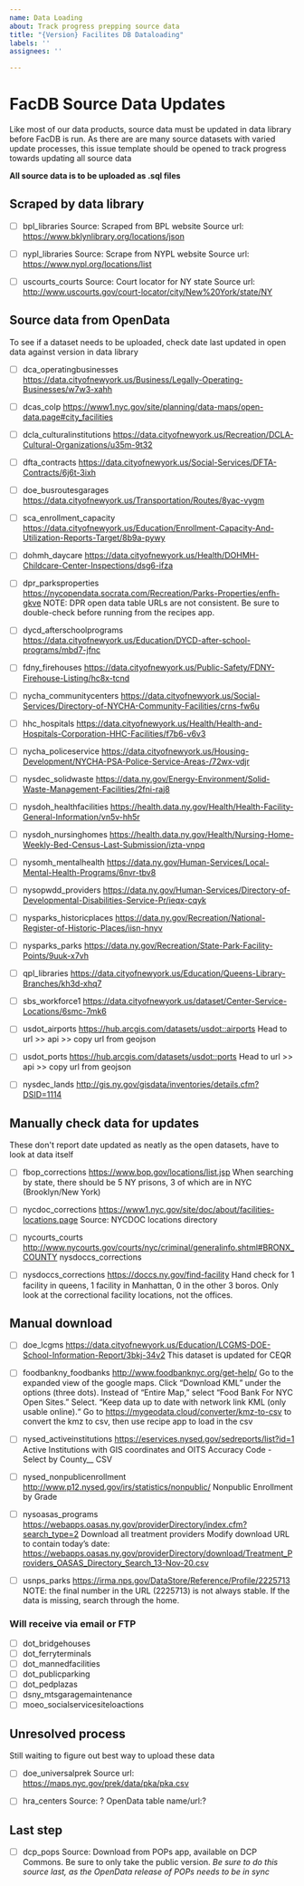 ```yaml
---
name: Data Loading
about: Track progress prepping source data
title: "{Version} Facilites DB Dataloading"
labels: ''
assignees: ''

---
```


# FacDB Source Data Updates 
Like most of our data products, source data must be updated in data library before FacDB is run. As there are are many source datasets with varied update processes, this issue template should be opened to track progress towards updating all source data

**All source data is to be uploaded as .sql files**

## Scraped by data library 

- [ ] bpl_libraries
Source: Scraped from BPL website
Source url: https://www.bklynlibrary.org/locations/json

- [ ] nypl_libraries
Source: Scrape from NYPL website
Source url: https://www.nypl.org/locations/list

- [ ] uscourts_courts
Source: Court locator for NY state
Source url: http://www.uscourts.gov/court-locator/city/New%20York/state/NY

## Source data from OpenData 
To see if a dataset needs to be uploaded, check date last updated in open data against version in data library

- [ ] dca_operatingbusinesses https://data.cityofnewyork.us/Business/Legally-Operating-Businesses/w7w3-xahh

- [ ] dcas_colp https://www1.nyc.gov/site/planning/data-maps/open-data.page#city_facilities

- [ ] dcla_culturalinstitutions https://data.cityofnewyork.us/Recreation/DCLA-Cultural-Organizations/u35m-9t32

- [ ] dfta_contracts https://data.cityofnewyork.us/Social-Services/DFTA-Contracts/6j6t-3ixh

- [ ] doe_busroutesgarages https://data.cityofnewyork.us/Transportation/Routes/8yac-vygm

- [ ] sca_enrollment_capacity https://data.cityofnewyork.us/Education/Enrollment-Capacity-And-Utilization-Reports-Target/8b9a-pywy

- [ ] dohmh_daycare https://data.cityofnewyork.us/Health/DOHMH-Childcare-Center-Inspections/dsg6-ifza

- [ ] dpr_parksproperties https://nycopendata.socrata.com/Recreation/Parks-Properties/enfh-gkve
NOTE: DPR open data table URLs are not consistent. Be sure to double-check before running from the recipes app.

- [ ] dycd_afterschoolprograms https://data.cityofnewyork.us/Education/DYCD-after-school-programs/mbd7-jfnc

- [ ] fdny_firehouses https://data.cityofnewyork.us/Public-Safety/FDNY-Firehouse-Listing/hc8x-tcnd

- [ ] nycha_communitycenters https://data.cityofnewyork.us/Social-Services/Directory-of-NYCHA-Community-Facilities/crns-fw6u

- [ ] hhc_hospitals https://data.cityofnewyork.us/Health/Health-and-Hospitals-Corporation-HHC-Facilities/f7b6-v6v3

- [ ] nycha_policeservice https://data.cityofnewyork.us/Housing-Development/NYCHA-PSA-Police-Service-Areas-/72wx-vdjr

- [ ] nysdec_solidwaste https://data.ny.gov/Energy-Environment/Solid-Waste-Management-Facilities/2fni-raj8

- [ ] nysdoh_healthfacilities https://health.data.ny.gov/Health/Health-Facility-General-Information/vn5v-hh5r

- [ ] nysdoh_nursinghomes https://health.data.ny.gov/Health/Nursing-Home-Weekly-Bed-Census-Last-Submission/izta-vnpq

- [ ] nysomh_mentalhealth https://data.ny.gov/Human-Services/Local-Mental-Health-Programs/6nvr-tbv8

- [ ] nysopwdd_providers https://data.ny.gov/Human-Services/Directory-of-Developmental-Disabilities-Service-Pr/ieqx-cqyk

- [ ] nysparks_historicplaces https://data.ny.gov/Recreation/National-Register-of-Historic-Places/iisn-hnyv

- [ ] nysparks_parks https://data.ny.gov/Recreation/State-Park-Facility-Points/9uuk-x7vh

- [ ]  qpl_libraries https://data.cityofnewyork.us/Education/Queens-Library-Branches/kh3d-xhq7

- [ ] sbs_workforce1 https://data.cityofnewyork.us/dataset/Center-Service-Locations/6smc-7mk6

- [ ] usdot_airports https://hub.arcgis.com/datasets/usdot::airports
Head to url >> api >> copy url from geojson

- [ ] usdot_ports https://hub.arcgis.com/datasets/usdot::ports
Head to url >> api >> copy url from geojson

- [ ] nysdec_lands http://gis.ny.gov/gisdata/inventories/details.cfm?DSID=1114

## Manually check data for updates
These don't report date updated as neatly as the open datasets, have to look at data itself

- [ ] fbop_corrections https://www.bop.gov/locations/list.jsp
When searching by state, there should be 5 NY prisons, 3 of which are in NYC (Brooklyn/New York)

- [ ] nycdoc_corrections  https://www1.nyc.gov/site/doc/about/facilities-locations.page
Source: NYCDOC locations directory
 
- [ ] nycourts_courts http://www.nycourts.gov/courts/nyc/criminal/generalinfo.shtml#BRONX_COUNTY
nysdoccs_corrections

- [ ] nysdoccs_corrections https://doccs.ny.gov/find-facility
Hand check for 1 facility in queens, 1 facility in Manhattan, 0 in the other 3 boros. Only look at the correctional facility locations, not the offices.

## Manual download
- [ ] doe_lcgms https://data.cityofnewyork.us/Education/LCGMS-DOE-School-Information-Report/3bkj-34v2
This dataset is updated for CEQR

- [ ] foodbankny_foodbanks http://www.foodbanknyc.org/get-help/
Go to the expanded view of the google maps. Click “Download KML” under the options (three dots). Instead of “Entire Map,” select “Food Bank For NYC Open Sites.” Select. “Keep data up to date with network link KML (only usable online).“ Go to https://mygeodata.cloud/converter/kmz-to-csv to convert the kmz to csv, then use recipe app to load in the csv

- [ ] nysed_activeinstitutions  https://eservices.nysed.gov/sedreports/list?id=1
 Active Institutions with GIS coordinates and OITS Accuracy Code - Select by County__ CSV

 - [ ] nysed_nonpublicenrollment http://www.p12.nysed.gov/irs/statistics/nonpublic/
 Nonpublic Enrollment by Grade 

- [ ] nysoasas_programs  https://webapps.oasas.ny.gov/providerDirectory/index.cfm?search_type=2
Download all treatment providers
Modify download URL to contain today’s date: https://webapps.oasas.ny.gov/providerDirectory/download/Treatment_Providers_OASAS_Directory_Search_13-Nov-20.csv

- [ ] usnps_parks https://irma.nps.gov/DataStore/Reference/Profile/2225713
NOTE: the final number in the URL (2225713) is not always stable. If the data is missing, search through the home.


### Will receive via email or FTP
- [ ] dot_bridgehouses 
- [ ] dot_ferryterminals
- [ ] dot_mannedfacilities
- [ ] dot_publicparking
- [ ] dot_pedplazas
- [ ] dsny_mtsgaragemaintenance
- [ ] moeo_socialservicesiteloactions

## Unresolved process 
Still waiting to figure out best way to upload these data 

- [ ] doe_universalprek
Source url: https://maps.nyc.gov/prek/data/pka/pka.csv

- [ ] hra_centers
Source: ?
OpenData table name/url:?

## Last step
- [ ] dcp_pops
Source: Download from POPs app, available on DCP Commons. Be sure to only take the public version.
*Be sure to do this source last, as the OpenData release of POPs needs to be in sync*
